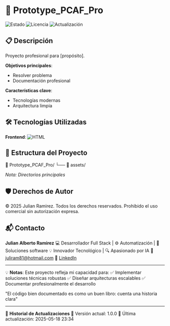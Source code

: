 # 🔬 Prototype_PCAF_Pro

![Estado](https://img.shields.io/badge/%F0%9F%9A%80_En_Producci%C3%B3n-green) ![Licencia](https://img.shields.io/badge/Licencia-🔒_Privada-red) ![Actualización](https://img.shields.io/badge/📞_Última_actividad-2025--05--18%2023:34-lightgrey)

## 📋 Descripción

Proyecto profesional para [propósito].

**Objetivos principales**:
- Resolver problema
- Documentación profesional

**Características clave**:
- Tecnologías modernas
- Arquitectura limpia

## 🛠 Tecnologías Utilizadas
**Frontend**:  ![HTML](https://img.shields.io/badge/HTML-E34F26?logo=html&logoColor=white)   

## 📂 Estructura del Proyecto
📁 Prototype_PCAF_Pro/
    └── 📂 assets/

*Nota: Directorios principales*

## 🛡️ Derechos de Autor

© 2025 Julian Ramirez. Todos los derechos reservados.
Prohibido el uso comercial sin autorización expresa.

## 📬 Contacto

**Julian Alberto Ramirez**
💻 Desarrollador Full Stack | ⚙️ Automatización | 🧩 Soluciones software
💡 Innovador Tecnológico | 🔍 Apasionado por IA
📧 [juliram81@hotmail.com](mailto:juliram81@hotmail.com)
🔗 [LinkedIn](https://linkedin.com/in/julianramirezc)

---
💡 **Notas**:
Este proyecto refleja mi capacidad para:
✅ Implementar soluciones técnicas robustas
✅ Diseñar arquitecturas escalables
✅ Documentar profesionalmente el desarrollo

"El código bien documentado es como un buen libro: cuenta una historia clara"

---
📅 **Historial de Actualizaciones**
🔹 Versión actual: 1.0.0
🔹 Última actualización: 2025-05-18 23:34